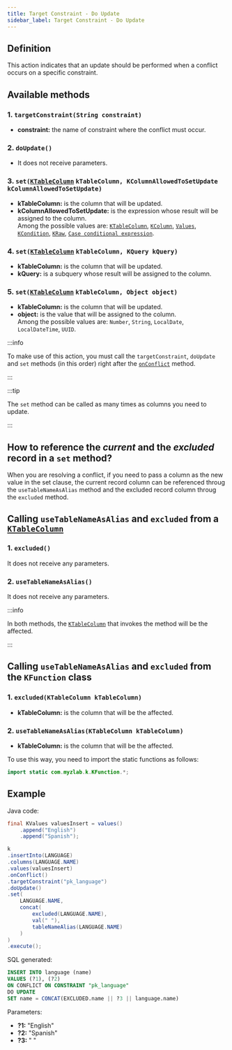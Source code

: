 ```yaml
---
title: Target Constraint - Do Update
sidebar_label: Target Constraint - Do Update
---
```


## Definition

This action indicates that an update should be performed when a conflict occurs on a specific constraint.

## Available methods

### 1. `targetConstraint(String constraint)`

- **constraint:** the name of constraint where the conflict must occur.

### 2. `doUpdate()`

- It does not receive parameters.

### 3. `set(`[`KTableColumn`](/docs/misc/select-list-values#1-ktablecolumn) `kTableColumn, KColumnAllowedToSetUpdate kColumnAllowedToSetUpdate)`

- **kTableColumn:** is the column that will be updated.
- **kColumnAllowedToSetUpdate:** is the expression whose result will be assigned to the column.  
Among the possible values are: [`KTableColumn`](/docs/misc/select-list-values#1-ktablecolumn), [`KColumn`](/docs/misc/select-list-values#2-kcolumn), [`Values`](/docs/misc/select-list-values#3-values), [`KCondition`](/docs/misc/select-list-values#4-kcondition), [`KRaw`](/docs/misc/select-list-values#7-kraw), [`Case conditional expression`](/docs/misc/select-list-values#8-case-conditional-expression).

### 4. `set(`[`KTableColumn`](/docs/misc/select-list-values#1-ktablecolumn) `kTableColumn, KQuery kQuery)`

- **kTableColumn:** is the column that will be updated.
- **kQuery:** is a subquery whose result will be assigned to the column.

### 5. `set(`[`KTableColumn`](/docs/misc/select-list-values#1-ktablecolumn) `kTableColumn, Object object)`

- **kTableColumn:** is the column that will be updated.
- **object:** is the value that will be assigned to the column.  
Among the possible values are: `Number`, `String`, `LocalDate`, `LocalDateTime`, `UUID`.

:::info

To make use of this action, you must call the `targetConstraint`, `doUpdate` and `set` methods (in this order) right after the [`onConflict`](/docs/insert-statement/on-conflict) method.

:::

:::tip

The `set` method can be called as many times as columns you need to update.

:::

## How to reference the _current_ and the _excluded_ record in a `set` method?

When you are resolving a conflict, if you need to pass a column as the new value in the set clause, the current record column can be referenced throug the `useTableNameAsAlias` method and the excluded record column throug the `excluded` method.

## Calling `useTableNameAsAlias` and `excluded` from a [`KTableColumn`](/docs/misc/select-list-values#1-ktablecolumn)

### 1. `excluded()`

It does not receive any parameters.

### 2. `useTableNameAsAlias()`

It does not receive any parameters.

:::info

In both methods, the [`KTableColumn`](/docs/misc/select-list-values#1-ktablecolumn) that invokes the method will be the affected.

:::

## Calling `useTableNameAsAlias` and `excluded` from the `KFunction` class

### 1. `excluded(KTableColumn kTableColumn)`

- **kTableColumn:** is the column that will be the affected.

### 2. `useTableNameAsAlias(KTableColumn kTableColumn)`

- **kTableColumn:** is the column that will be the affected.

To use this way, you need to import the static functions as follows:

```java
import static com.myzlab.k.KFunction.*;
```

## Example

Java code:

```java
final KValues valuesInsert = values()
    .append("English")
    .append("Spanish");

k
.insertInto(LANGUAGE)
.columns(LANGUAGE.NAME)
.values(valuesInsert)
.onConflict()
.targetConstraint("pk_language")
.doUpdate()
.set(
    LANGUAGE.NAME, 
    concat(
        excluded(LANGUAGE.NAME),
        val(" "),
        tableNameAlias(LANGUAGE.NAME)
    )
)
.execute();
```

SQL generated:

```sql
INSERT INTO language (name)
VALUES (?1), (?2)
ON CONFLICT ON CONSTRAINT "pk_language"
DO UPDATE
SET name = CONCAT(EXCLUDED.name || ?3 || language.name)
```
Parameters:

- **?1:** "English"
- **?2:** "Spanish"
- **?3:** " "